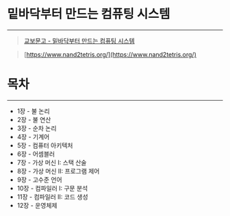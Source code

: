 # 밑바닥부터 만드는 컴퓨팅 시스템

---

> [교보문고 - 밑바닥부터 만드는 컴퓨팅 시스템](http://www.kyobobook.co.kr/product/detailViewKor.laf?ejkGb=KOR&mallGb=KOR&barcode=9788966262427)

> [https://www.nand2tetris.org/](https://www.nand2tetris.org/)

# 목차

---

- 1장 - 불 논리
- 2장 - 불 연산
- 3장 - 순차 논리
- 4장 - 기계어
- 5장 - 컴퓨터 아키텍처
- 6장 - 어셈블러
- 7장 - 가상 머신 I: 스택 산술
- 8장 - 가상 머신 II: 프로그램 제어
- 9장 - 고수준 언어
- 10장 - 컴파일러 I: 구문 분석
- 11장 - 컴파일러 II: 코드 생성
- 12장 - 운영체제